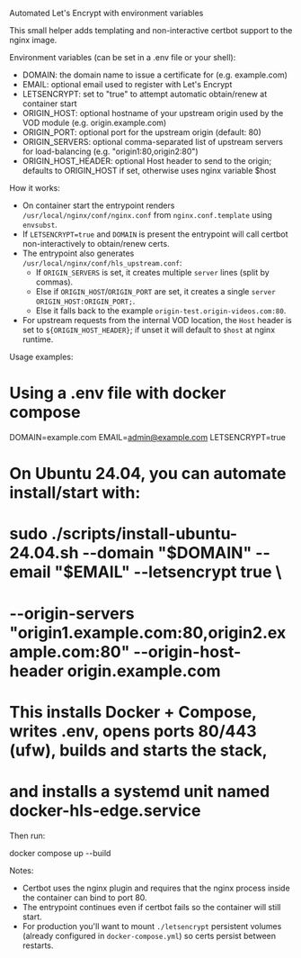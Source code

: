 Automated Let's Encrypt with environment variables

This small helper adds templating and non-interactive certbot support to the nginx image.

Environment variables (can be set in a .env file or your shell):
- DOMAIN: the domain name to issue a certificate for (e.g. example.com)
- EMAIL: optional email used to register with Let's Encrypt
- LETSENCRYPT: set to "true" to attempt automatic obtain/renew at container start
 - ORIGIN_HOST: optional hostname of your upstream origin used by the VOD module (e.g. origin.example.com)
 - ORIGIN_PORT: optional port for the upstream origin (default: 80)
 - ORIGIN_SERVERS: optional comma-separated list of upstream servers for load-balancing (e.g. "origin1:80,origin2:80")
 - ORIGIN_HOST_HEADER: optional Host header to send to the origin; defaults to ORIGIN_HOST if set, otherwise uses nginx variable $host

How it works:
- On container start the entrypoint renders `/usr/local/nginx/conf/nginx.conf` from `nginx.conf.template` using `envsubst`.
- If `LETSENCRYPT=true` and `DOMAIN` is present the entrypoint will call certbot non-interactively to obtain/renew certs.
 - The entrypoint also generates `/usr/local/nginx/conf/hls_upstream.conf`:
   - If `ORIGIN_SERVERS` is set, it creates multiple `server` lines (split by commas).
   - Else if `ORIGIN_HOST`/`ORIGIN_PORT` are set, it creates a single `server ORIGIN_HOST:ORIGIN_PORT;`.
   - Else it falls back to the example `origin-test.origin-videos.com:80`.
 - For upstream requests from the internal VOD location, the `Host` header is set to `${ORIGIN_HOST_HEADER}`; if unset it will default to `$host` at nginx runtime.

Usage examples:

# Using a .env file with docker compose
DOMAIN=example.com
EMAIL=admin@example.com
LETSENCRYPT=true

# On Ubuntu 24.04, you can automate install/start with:
#   sudo ./scripts/install-ubuntu-24.04.sh --domain "$DOMAIN" --email "$EMAIL" --letsencrypt true \
#       --origin-servers "origin1.example.com:80,origin2.example.com:80" --origin-host-header origin.example.com
# This installs Docker + Compose, writes .env, opens ports 80/443 (ufw), builds and starts the stack,
# and installs a systemd unit named docker-hls-edge.service

Then run:

docker compose up --build

Notes:
- Certbot uses the nginx plugin and requires that the nginx process inside the container can bind to port 80.
- The entrypoint continues even if certbot fails so the container will still start.
- For production you'll want to mount `./letsencrypt` persistent volumes (already configured in `docker-compose.yml`) so certs persist between restarts.

